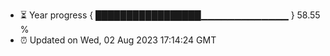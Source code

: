 - ⏳ Year progress { █████████████████▁▁▁▁▁▁▁▁▁▁▁▁▁ } 58.55 %
- ⏰ Updated on Wed, 02 Aug 2023 17:14:24 GMT

